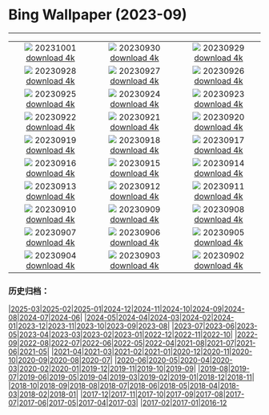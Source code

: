 # Bing Wallpaper (2023-09)
**************
| | | |
| :----: | :----: | :----: |
| ![](https://www.bing.com/th?id=OHR.LakeBledSunrise_EN-IN4873630074_1920x1080.jpg) 20231001 [download 4k](https://www.bing.com/th?id=OHR.LakeBledSunrise_EN-IN4873630074_UHD.jpg) | ![](https://www.bing.com/th?id=OHR.ShenandoahFoliage_EN-IN7343206221_1920x1080.jpg) 20230930 [download 4k](https://www.bing.com/th?id=OHR.ShenandoahFoliage_EN-IN7343206221_UHD.jpg) | ![](https://www.bing.com/th?id=OHR.SangameswaraTemple_EN-IN2298301203_1920x1080.jpg) 20230929 [download 4k](https://www.bing.com/th?id=OHR.SangameswaraTemple_EN-IN2298301203_UHD.jpg) |
| ![](https://www.bing.com/th?id=OHR.MaritimeDay_EN-IN7369609777_1920x1080.jpg) 20230928 [download 4k](https://www.bing.com/th?id=OHR.MaritimeDay_EN-IN7369609777_UHD.jpg) | ![](https://www.bing.com/th?id=OHR.CapriKrupp_EN-IN0312535183_1920x1080.jpg) 20230927 [download 4k](https://www.bing.com/th?id=OHR.CapriKrupp_EN-IN0312535183_UHD.jpg) | ![](https://www.bing.com/th?id=OHR.VeniceSkatePark_EN-IN9722074210_1920x1080.jpg) 20230926 [download 4k](https://www.bing.com/th?id=OHR.VeniceSkatePark_EN-IN9722074210_UHD.jpg) |
| ![](https://www.bing.com/th?id=OHR.GlacierBayOtter_EN-IN9154221521_1920x1080.jpg) 20230925 [download 4k](https://www.bing.com/th?id=OHR.GlacierBayOtter_EN-IN9154221521_UHD.jpg) | ![](https://www.bing.com/th?id=OHR.FraserRiverBC_EN-IN1199703740_1920x1080.jpg) 20230924 [download 4k](https://www.bing.com/th?id=OHR.FraserRiverBC_EN-IN1199703740_UHD.jpg) | ![](https://www.bing.com/th?id=OHR.CottonwoodCanyon_EN-IN8525185865_1920x1080.jpg) 20230923 [download 4k](https://www.bing.com/th?id=OHR.CottonwoodCanyon_EN-IN8525185865_UHD.jpg) |
| ![](https://www.bing.com/th?id=OHR.ShamwariRhino_EN-IN8354170690_1920x1080.jpg) 20230922 [download 4k](https://www.bing.com/th?id=OHR.ShamwariRhino_EN-IN8354170690_UHD.jpg) | ![](https://www.bing.com/th?id=OHR.NobelNorway_EN-IN2326669499_1920x1080.jpg) 20230921 [download 4k](https://www.bing.com/th?id=OHR.NobelNorway_EN-IN2326669499_UHD.jpg) | ![](https://www.bing.com/th?id=OHR.ArkadiaPark_EN-IN5681529896_1920x1080.jpg) 20230920 [download 4k](https://www.bing.com/th?id=OHR.ArkadiaPark_EN-IN5681529896_UHD.jpg) |
| ![](https://www.bing.com/th?id=OHR.GaneshSculpture_EN-IN1533675520_1920x1080.jpg) 20230919 [download 4k](https://www.bing.com/th?id=OHR.GaneshSculpture_EN-IN1533675520_UHD.jpg) | ![](https://www.bing.com/th?id=OHR.MilkyWayPortugal_EN-IN2836427297_1920x1080.jpg) 20230918 [download 4k](https://www.bing.com/th?id=OHR.MilkyWayPortugal_EN-IN2836427297_UHD.jpg) | ![](https://www.bing.com/th?id=OHR.CubanTody_EN-IN2474265176_1920x1080.jpg) 20230917 [download 4k](https://www.bing.com/th?id=OHR.CubanTody_EN-IN2474265176_UHD.jpg) |
| ![](https://www.bing.com/th?id=OHR.SplugenPass_EN-IN2116582162_1920x1080.jpg) 20230916 [download 4k](https://www.bing.com/th?id=OHR.SplugenPass_EN-IN2116582162_UHD.jpg) | ![](https://www.bing.com/th?id=OHR.UdaipurTemple_EN-IN8426025832_1920x1080.jpg) 20230915 [download 4k](https://www.bing.com/th?id=OHR.UdaipurTemple_EN-IN8426025832_UHD.jpg) | ![](https://www.bing.com/th?id=OHR.MongoliaHorses_EN-IN8500492796_1920x1080.jpg) 20230914 [download 4k](https://www.bing.com/th?id=OHR.MongoliaHorses_EN-IN8500492796_UHD.jpg) |
| ![](https://www.bing.com/th?id=OHR.HemakutaHill_EN-IN7925715215_1920x1080.jpg) 20230913 [download 4k](https://www.bing.com/th?id=OHR.HemakutaHill_EN-IN7925715215_UHD.jpg) | ![](https://www.bing.com/th?id=OHR.NorthSeaStairs_EN-IN3347217370_1920x1080.jpg) 20230912 [download 4k](https://www.bing.com/th?id=OHR.NorthSeaStairs_EN-IN3347217370_UHD.jpg) | ![](https://www.bing.com/th?id=OHR.MarathonMedoc_EN-IN2929420701_1920x1080.jpg) 20230911 [download 4k](https://www.bing.com/th?id=OHR.MarathonMedoc_EN-IN2929420701_UHD.jpg) |
| ![](https://www.bing.com/th?id=OHR.WalrusSvalbard_EN-IN2204335220_1920x1080.jpg) 20230910 [download 4k](https://www.bing.com/th?id=OHR.WalrusSvalbard_EN-IN2204335220_UHD.jpg) | ![](https://www.bing.com/th?id=OHR.AyutthayaTemple_EN-IN1810641935_1920x1080.jpg) 20230909 [download 4k](https://www.bing.com/th?id=OHR.AyutthayaTemple_EN-IN1810641935_UHD.jpg) | ![](https://www.bing.com/th?id=OHR.BathCircus_EN-IN1339228761_1920x1080.jpg) 20230908 [download 4k](https://www.bing.com/th?id=OHR.BathCircus_EN-IN1339228761_UHD.jpg) |
| ![](https://www.bing.com/th?id=OHR.CamelsAbove_EN-IN4673794115_1920x1080.jpg) 20230907 [download 4k](https://www.bing.com/th?id=OHR.CamelsAbove_EN-IN4673794115_UHD.jpg) | ![](https://www.bing.com/th?id=OHR.CreteHarbor_EN-IN7844383498_1920x1080.jpg) 20230906 [download 4k](https://www.bing.com/th?id=OHR.CreteHarbor_EN-IN7844383498_UHD.jpg) | ![](https://www.bing.com/th?id=OHR.MountSegla_EN-IN4201673637_1920x1080.jpg) 20230905 [download 4k](https://www.bing.com/th?id=OHR.MountSegla_EN-IN4201673637_UHD.jpg) |
| ![](https://www.bing.com/th?id=OHR.NingalooShark_EN-IN3911660804_1920x1080.jpg) 20230904 [download 4k](https://www.bing.com/th?id=OHR.NingalooShark_EN-IN3911660804_UHD.jpg) | ![](https://www.bing.com/th?id=OHR.ManhattanAerial_EN-IN3273018831_1920x1080.jpg) 20230903 [download 4k](https://www.bing.com/th?id=OHR.ManhattanAerial_EN-IN3273018831_UHD.jpg) | ![](https://www.bing.com/th?id=OHR.TinyHummer_EN-IN9869687889_1920x1080.jpg) 20230902 [download 4k](https://www.bing.com/th?id=OHR.TinyHummer_EN-IN9869687889_UHD.jpg) |

### 历史归档：

|[2025-03](/../2025-03/2025-03.md)|[2025-02](/../2025-02/2025-02.md)|[2025-01](/../2025-01/2025-01.md)|[2024-12](/../2024-12/2024-12.md)|[2024-11](/../2024-11/2024-11.md)|[2024-10](/../2024-10/2024-10.md)|[2024-09](/../2024-09/2024-09.md)|[2024-08](/../2024-08/2024-08.md)|[2024-07](/../2024-07/2024-07.md)|[2024-06](/../2024-06/2024-06.md)|
|[2024-05](/../2024-05/2024-05.md)|[2024-04](/../2024-04/2024-04.md)|[2024-03](/../2024-03/2024-03.md)|[2024-02](/../2024-02/2024-02.md)|[2024-01](/../2024-01/2024-01.md)|[2023-12](/../2023-12/2023-12.md)|[2023-11](/../2023-11/2023-11.md)|[2023-10](/../2023-10/2023-10.md)|[2023-09](/2023-09.md)|[2023-08](/../2023-08/2023-08.md)|
|[2023-07](/../2023-07/2023-07.md)|[2023-06](/../2023-06/2023-06.md)|[2023-05](/../2023-05/2023-05.md)|[2023-04](/../2023-04/2023-04.md)|[2023-03](/../2023-03/2023-03.md)|[2023-02](/../2023-02/2023-02.md)|[2023-01](/../2023-01/2023-01.md)|[2022-12](/../2022-12/2022-12.md)|[2022-11](/../2022-11/2022-11.md)|[2022-10](/../2022-10/2022-10.md)|
|[2022-09](/../2022-09/2022-09.md)|[2022-08](/../2022-08/2022-08.md)|[2022-07](/../2022-07/2022-07.md)|[2022-06](/../2022-06/2022-06.md)|[2022-05](/../2022-05/2022-05.md)|[2022-04](/../2022-04/2022-04.md)|[2021-08](/../2021-08/2021-08.md)|[2021-07](/../2021-07/2021-07.md)|[2021-06](/../2021-06/2021-06.md)|[2021-05](/../2021-05/2021-05.md)|
|[2021-04](/../2021-04/2021-04.md)|[2021-03](/../2021-03/2021-03.md)|[2021-02](/../2021-02/2021-02.md)|[2021-01](/../2021-01/2021-01.md)|[2020-12](/../2020-12/2020-12.md)|[2020-11](/../2020-11/2020-11.md)|[2020-10](/../2020-10/2020-10.md)|[2020-09](/../2020-09/2020-09.md)|[2020-08](/../2020-08/2020-08.md)|[2020-07](/../2020-07/2020-07.md)|
|[2020-06](/../2020-06/2020-06.md)|[2020-05](/../2020-05/2020-05.md)|[2020-04](/../2020-04/2020-04.md)|[2020-03](/../2020-03/2020-03.md)|[2020-02](/../2020-02/2020-02.md)|[2020-01](/../2020-01/2020-01.md)|[2019-12](/../2019-12/2019-12.md)|[2019-11](/../2019-11/2019-11.md)|[2019-10](/../2019-10/2019-10.md)|[2019-09](/../2019-09/2019-09.md)|
|[2019-08](/../2019-08/2019-08.md)|[2019-07](/../2019-07/2019-07.md)|[2019-06](/../2019-06/2019-06.md)|[2019-05](/../2019-05/2019-05.md)|[2019-04](/../2019-04/2019-04.md)|[2019-03](/../2019-03/2019-03.md)|[2019-02](/../2019-02/2019-02.md)|[2019-01](/../2019-01/2019-01.md)|[2018-12](/../2018-12/2018-12.md)|[2018-11](/../2018-11/2018-11.md)|
|[2018-10](/../2018-10/2018-10.md)|[2018-09](/../2018-09/2018-09.md)|[2018-08](/../2018-08/2018-08.md)|[2018-07](/../2018-07/2018-07.md)|[2018-06](/../2018-06/2018-06.md)|[2018-05](/../2018-05/2018-05.md)|[2018-04](/../2018-04/2018-04.md)|[2018-03](/../2018-03/2018-03.md)|[2018-02](/../2018-02/2018-02.md)|[2018-01](/../2018-01/2018-01.md)|
|[2017-12](/../2017-12/2017-12.md)|[2017-11](/../2017-11/2017-11.md)|[2017-10](/../2017-10/2017-10.md)|[2017-09](/../2017-09/2017-09.md)|[2017-08](/../2017-08/2017-08.md)|[2017-07](/../2017-07/2017-07.md)|[2017-06](/../2017-06/2017-06.md)|[2017-05](/../2017-05/2017-05.md)|[2017-04](/../2017-04/2017-04.md)|[2017-03](/../2017-03/2017-03.md)|
|[2017-02](/../2017-02/2017-02.md)|[2017-01](/../2017-01/2017-01.md)|[2016-12](/../2016-12/2016-12.md)